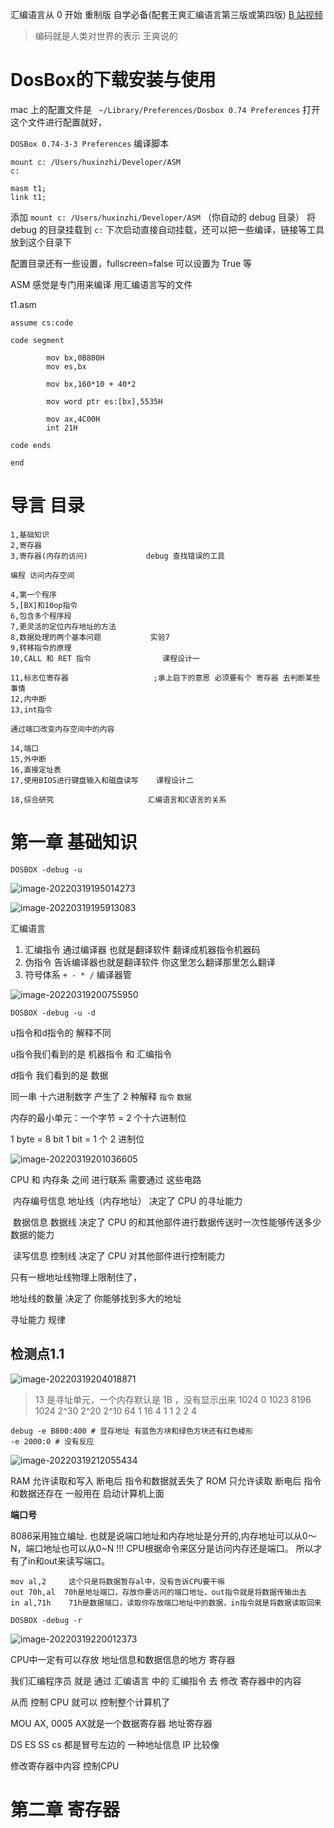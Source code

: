

汇编语言从 0 开始 重制版 自学必备(配套王爽汇编语言第三版或第四版)
 [B 站视频](https://www.bilibili.com/video/BV1mt411R7Xv)

> 编码就是人类对世界的表示
> 王爽说的

# DosBox的下载安装与使用

mac 上的配置文件是 ` ~/Library/Preferences/Dosbox 0.74 Preferences`
打开这个文件进行配置就好，

`DOSBox 0.74-3-3 Preferences`  编译脚本
```
mount c: /Users/huxinzhi/Developer/ASM
c:

masm t1;
link t1;
```

添加 `mount c: /Users/huxinzhi/Developer/ASM` （你自动的 debug 目录）
将 debug 的目录挂载到 ` c: ` 下次启动直接自动挂载，还可以把一些编译，链接等工具放到这个目录下

配置目录还有一些设置，fullscreen=false 可以设置为 True 等

ASM 感觉是专门用来编译 用汇编语言写的文件

t1.asm

```
assume cs:code

code segment

        mov bx,0B800H
        mov es,bx
        
        mov bx,160*10 + 40*2

        mov word ptr es:[bx],5535H

        mov ax,4C00H
        int 21H

code ends

end
```



# 导言 目录

```
1,基础知识
2,寄存器
3,寄存器(内存的访问)			 debug 查找错误的工具

编程 访问内存空间

4,第一个程序
5,[BX]和10op指令
6,包含多个程序段
7,更灵活的定位内存地址的方法
8,数据处理的两个基本问题			实验7
9,转移指令的原理
10,CALL 和 RET 指令				课程设计一

11,标志位寄存器					;承上启下的意思 必须要有个 寄存器 去判断某些 事情
12,内中断
13,int指令

通过端口改变内存空间中的内容

14,端口
15,外中断
16,直接定址表
17,使用BIOS进行键盘输入和磁盘读写	课程设计二

18,综合研究						汇编语言和C语言的关系
```



# 第一章 基础知识

```
DOSBOX -debug -u
```



![image-20220319195014273](汇编语言-王爽.assets/image-20220319195014273.png)

![image-20220319195913083](汇编语言-王爽.assets/image-20220319195913083.png)

汇编语言

1. 汇编指令	通过编译器 也就是翻译软件 翻译成机器指令机器码
2. 伪指令		告诉编译器也就是翻译软件 你这里怎么翻译那里怎么翻译
3. 符号体系	`+ - * /` 编译器管



![image-20220319200755950](汇编语言-王爽.assets/image-20220319200755950.png)

```
DOSBOX -debug -u -d
```

u指令和d指令的 解释不同

u指令我们看到的是 机器指令 和 汇编指令

d指令 我们看到的是 数据

同一串 十六进制数字 产生了 2 种解释 `指令` `数据`

内存的最小单元：一个字节 = 2 个十六进制位

1 byte = 8 bit	1 bit = 1 个 2 进制位

![image-20220319201036605](汇编语言-王爽.assets/image-20220319201036605.png)



CPU 和 内存条 之间 进行联系 需要通过 这些电路

​	内存编号信息	地址线（内存地址）	决定了 CPU 的寻址能力

​	数据信息		数据线		决定了 CPU 的和其他部件进行数据传送时一次性能够传送多少数据的能力

​	读写信息		控制线		决定了 CPU 对其他部件进行控制能力



只有一根地址线物理上限制住了，

地址线的数量 决定了 你能够找到多大的地址

寻址能力	规律

## 检测点1.1

![image-20220319204018871](汇编语言-王爽.assets/image-20220319204018871.png)

> 13 是寻址单元，一个内存默认是 1B ，没有显示出来
> 1024	0	1023
> 8196	1024
> 2^30	2^20	2^10
> 64	1	16	4
> 1	1	2	2	4



```
debug -e B800:400 # 显存地址 有蓝色方块和绿色方块还有红色棱形
-e 2000:0 # 没有反应
```



![image-20220319212055434](汇编语言-王爽.assets/image-20220319212055434.png)

 RAM	允许读取和写入	断电后	指令和数据就丢失了
 ROM	只允许读取	断电后	指令和数据还存在	一般用在	启动计算机上面



**端口号**

8086采用独立编址.
也就是说端口地址和内存地址是分开的,内存地址可以从0～N，端口地址也可以从0~N !!!
CPU根据命令来区分是访问内存还是端口。
所以才有了in和out来读写端口。



```
mov al,2     这个只是将数据暂存al中，没有告诉CPU要干嘛
out 70h,al  70h是地址端口，存放你要访问的端口地址，out指令就是将数据传输出去
in al,71h    71h是数据端口，读取你存放端口地址中的数据，in指令就是将数据读取回来
```



```
DOSBOX -debug -r
```

![image-20220319220012373](汇编语言-王爽.assets/image-20220319220012373.png)

CPU中一定有可以存放 地址信息和数据信息的地方	寄存器

我们汇编程序员 就是 通过 汇编语言 中的 汇编指令 去 修改 寄存器中的内容

从而 控制 CPU 就可以 控制整个计算机了

ΜΟU AX, 0005	AX就是一个数据寄存器	地址寄存器

DS ES SS cs 都是冒号左边的 一种地址信息	 IP	比较像

修改寄存器中内容	控制CPU 



# 第二章 寄存器

